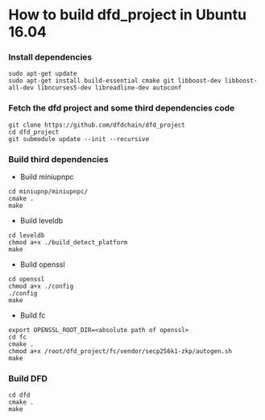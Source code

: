 # How to build dfd_project in Ubuntu 16.04


### Install dependencies

```
sudo apt-get update
sudo apt-get install build-essential cmake git libboost-dev libboost-all-dev libncurses5-dev libreadline-dev autoconf
```


### Fetch the dfd project and some third dependencies code

```
git clone https://github.com/dfdchain/dfd_project
cd dfd_project
git submodule update --init --recursive
```

### Build third dependencies

* Build miniupnpc
```
cd miniupnp/miniupnpc/
cmake .
make
```

* Build leveldb
```
cd leveldb
chmod a+x ./build_detect_platform
make
```

* Build openssl
```
cd openssl
chmod a+x ./config
./config
make
```

* Build fc
```
export OPENSSL_ROOT_DIR=<absolute path of openssl>
cd fc
cmake .
chmod a+x /root/dfd_project/fc/vendor/secp256k1-zkp/autogen.sh
make
```

### Build DFD
```
cd dfd
cmake .
make
```

